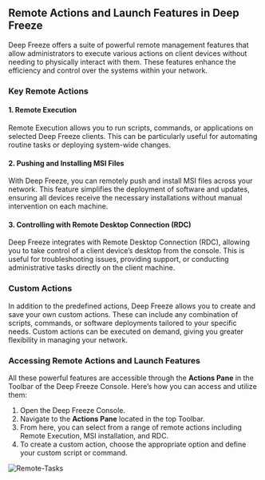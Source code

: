 ## Remote Actions and Launch Features in Deep Freeze

Deep Freeze offers a suite of powerful remote management features that allow administrators to execute various actions on client devices without needing to physically interact with them. These features enhance the efficiency and control over the systems within your network.

### Key Remote Actions

#### 1. Remote Execution
Remote Execution allows you to run scripts, commands, or applications on selected Deep Freeze clients. This can be particularly useful for automating routine tasks or deploying system-wide changes.

#### 2. Pushing and Installing MSI Files
With Deep Freeze, you can remotely push and install MSI files across your network. This feature simplifies the deployment of software and updates, ensuring all devices receive the necessary installations without manual intervention on each machine.

#### 3. Controlling with Remote Desktop Connection (RDC)
Deep Freeze integrates with Remote Desktop Connection (RDC), allowing you to take control of a client device’s desktop from the console. This is useful for troubleshooting issues, providing support, or conducting administrative tasks directly on the client machine.

### Custom Actions
In addition to the predefined actions, Deep Freeze allows you to create and save your own custom actions. These can include any combination of scripts, commands, or software deployments tailored to your specific needs. Custom actions can be executed on demand, giving you greater flexibility in managing your network.

### Accessing Remote Actions and Launch Features
All these powerful features are accessible through the **Actions Pane** in the Toolbar of the Deep Freeze Console. Here’s how you can access and utilize them:

1. Open the Deep Freeze Console.
2. Navigate to the **Actions Pane** located in the top Toolbar.
3. From here, you can select from a range of remote actions including Remote Execution, MSI installation, and RDC.
4. To create a custom action, choose the appropriate option and define your custom script or command.

![Remote-Tasks](https://github.com/user-attachments/assets/5bb6861f-e00f-427a-9eda-e842ff1f4644)

